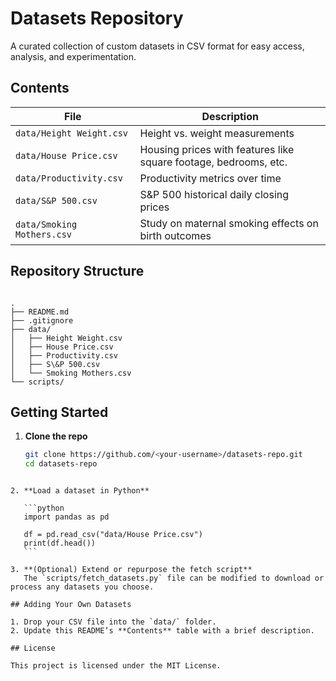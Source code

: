 # Datasets Repository

A curated collection of custom datasets in CSV format for easy access, analysis, and experimentation.

## Contents

| File                             | Description                                                       |
| -------------------------------- | ----------------------------------------------------------------- |
| `data/Height Weight.csv`         | Height vs. weight measurements                                    |
| `data/House Price.csv`           | Housing prices with features like square footage, bedrooms, etc. |
| `data/Productivity.csv`          | Productivity metrics over time                                    |
| `data/S&P 500.csv`               | S&P 500 historical daily closing prices                           |
| `data/Smoking Mothers.csv`       | Study on maternal smoking effects on birth outcomes               |

## Repository Structure

```

.
├── README.md
├── .gitignore
├── data/
│   ├── Height Weight.csv
│   ├── House Price.csv
│   ├── Productivity.csv
│   ├── S\&P 500.csv
│   └── Smoking Mothers.csv
└── scripts/

````

## Getting Started

1. **Clone the repo**  
   ```bash
   git clone https://github.com/<your-username>/datasets-repo.git
   cd datasets-repo
````

2. **Load a dataset in Python**

   ```python
   import pandas as pd

   df = pd.read_csv("data/House Price.csv")
   print(df.head())
   ```

3. **(Optional) Extend or repurpose the fetch script**
   The `scripts/fetch_datasets.py` file can be modified to download or process any datasets you choose.

## Adding Your Own Datasets

1. Drop your CSV file into the `data/` folder.
2. Update this README’s **Contents** table with a brief description.

## License

This project is licensed under the MIT License.
